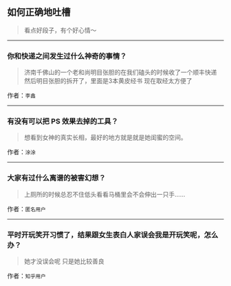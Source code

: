 ## 如何正确地吐槽

> 看点好段子，有个好心情～


 
---

### 你和快递之间发生过什么神奇的事情？

> 济南千佛山的一个老和尚明目张胆的在我们磕头的时候收了一个顺丰快递
> 然后明目张胆的拆开了，里面是3本黄皮经书
> 现在取经太方便了


作者：`李鑫`

---

### 有没有可以把 PS 效果去掉的工具？

> 想看到女神的真实长相，最好的地方就是就是她闺蜜的空间。


作者：`涂涂`

---

### 大家有过什么离谱的被害幻想？

> 上厕所的时候总忍不住低头看看马桶里会不会伸出一只手……


作者：`匿名用户`

---

### 平时开玩笑开习惯了，结果跟女生表白人家误会我是开玩笑呢，怎么办？

> 她才没误会呢
> 只是她比较善良


作者：`知乎用户`